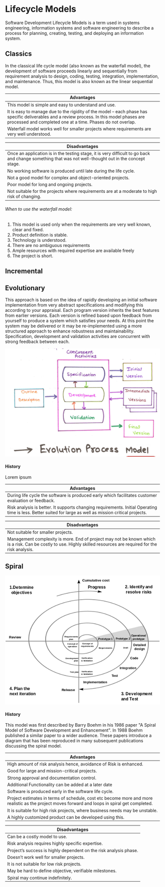 # Lifecycle Models
Software Development Lifecycle Models is a term used in systems engineering, information systems and software engineering to describe a process for planning, creating, testing, and deploying an information system.

## Classics
In the classical life cycle model (also known as the waterfall model), the development of software proceeds linearly and sequentially from requirement analysis to design, coding, testing, integration, implementation, and maintenance. Thus, this model is also known as the linear sequential model.

| Advantages                                                                                                                  
| -------------------------------------------------------------------------------------------------------------------------- |
| This model is simple and easy to understand and use.                                                                       |
| It is easy to manage due to the rigidity of the model – each phase has specific deliverables and a review process.             In this model phases are processed and completed one at a time. Phases do not overlap.                                     | 
| Waterfall model works well for smaller projects where requirements are very well understood.                               |


| Disadvantages                                                                                                              |
| -------------------------------------------------------------------------------------------------------------------------- |
| Once an application is in the testing stage, it is very difficult to go back and change something that was not well-thought out in the concept stage.                                                                                         |
| No working software is produced until late during the life cycle.                                                            | High amounts of risk and uncertainty.
| Not a good model for complex and object-oriented projects.
| Poor model for long and ongoing projects.
| Not suitable for the projects where requirements are at a moderate to high risk of changing.               |

###### When to use the waterfall model:

1.  This model is used only when the requirements are very well known, clear and fixed.
1.  Product definition is stable.
1.  Technology is understood.
1.  There are no ambiguous requirements
1.  Ample resources with required expertise are available freely
1.  The project is short.

## Incremental

## Evolutionary
This approach is based on the idea of rapidly developing an initial software implementation from very abstract specifications and modifying this according to your appraisal. Each program version inherits the best features from earlier versions. Each version is refined based upon feedback from yourself to produce a system which satisfies your needs. At this point the system may be delivered or it may be re-implemented using a more structured approach to enhance robustness and maintainability. Specification, development and validation activities are concurrent with strong feedback between each.

![Alt text](/Evolutionary/diagram.png)

#### History
Lorem ipsum

| Advantages                                                                                                                  
| -------------------------------------------------------------------------------------------------------------------------- |
| During life cycle the software is produced early which facilitates customer evaluation or feedback.                        |
| Risk analysis is better. It supports changing requirements. Initial Operating time is less. Better suited for large as well   as mission critical projects.                                                                                              |


| Disadvantages                                                                                                              |
| -------------------------------------------------------------------------------------------------------------------------- |
| Not suitable for smaller projects.                                                                                         |
| Management complexity is more. End of project may not be known which is a risk. Can be costly to use. Highly skilled           resources are required for the risk analysis.                                                                              |
                                                                               


## Spiral
![Alt text](/Spiral/spiral.png)

#### History
This model was first described by Barry Boehm in his 1986 paper "A Spiral Model of Software Development and Enhancement". In 1988 Boehm published a similar paper to a wider audience. These papers introduce a diagram that has been reproduced in many subsequent publications discussing the spiral model.

| Advantages                                                                                                                  
| -------------------------------------------------------------------------------------------------------------------------- |
| High amount of risk analysis hence, avoidance of Risk is enhanced.                                                         |
| Good for large and mission-critical projects.                                                                              |
| Strong approval and documentation control.                                                                                 |
| Additional Functionality can be added at a later date                                                                      | 
| Software is produced early in the software life cycle.                                                                     |
| Project estimates in terms of schedule, cost etc become more and more realistic as the project moves forward and loops in   spiral get completed.                                                                                                        |
| It is suitable for high risk projects, where business needs may be unstable.                                               |
| A highly customized product can be developed using this.                                                                   |



| Disadvantages                                                                                                              |
| -------------------------------------------------------------------------------------------------------------------------- |
| Can be a costly model to use.                                                                                              |
| Risk analysis requires highly specific expertise.                                                                          |
| Project’s success is highly dependent on the risk analysis phase.                                                          |
| Doesn’t work well for smaller projects.                                                                                    |
| It is not suitable for low risk projects.                                                                                  |
| May be hard to define objective, verifiable milestones.                                                                    |
| Spiral may continue indefinitely.                                                                                          |










